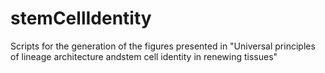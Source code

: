 # stemCellIdentity
Scripts for the generation of the figures presented in "Universal principles of lineage architecture andstem cell identity in renewing tissues"
